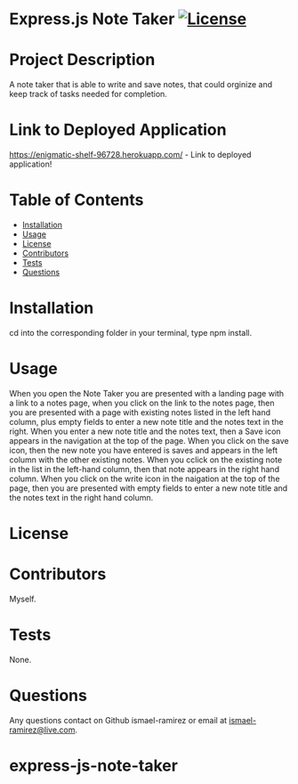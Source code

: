 # **Express.js Note Taker**                 [![License](https://img.shields.io/badge/License--blue.svg)](https://opensource.org/licenses/)
  # Project Description
  A note taker that is able to write and save notes, that could orginize and keep track of tasks needed for completion.
  # Link to Deployed Application
  https://enigmatic-shelf-96728.herokuapp.com/ - Link to deployed application!

  # Table of Contents
  * [Installation](#installation)
  * [Usage](#usage)
  * [License](#license)
  * [Contributors](#contributors)
  * [Tests](#tests)
  * [Questions](#questions)
  
  # Installation
  cd into the corresponding folder in your terminal, type npm install.
  # Usage
  When you open the Note Taker you are presented with a landing page with a link to a notes page, when you click on the link to the notes page, then you are presented with a page with existing notes listed in the left hand column, plus empty fields to enter a new note title and the notes text in the right. When you enter a new note title and the notes text, then a Save icon appears in the navigation at the top of the page. When you click on the save icon, then the new note you have entered is saves and appears in the left column with the other existing notes. When you cclick on the existing note in the list in the left-hand column, then that note appears in the right hand column. When you click on the write icon in the naigation at the top of the page, then you are presented with empty fields to enter a new note title and the notes text in the right hand column.
  # License
  
  # Contributors
  Myself.
  # Tests
  None.
  # Questions
  Any questions contact on Github ismael-ramirez or email at ismael-ramirez@live.com.
# express-js-note-taker
